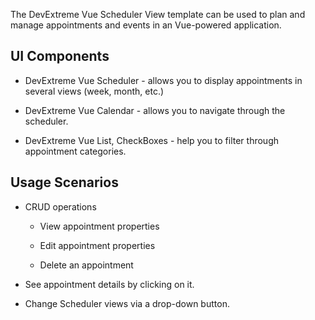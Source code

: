 The DevExtreme Vue Scheduler View template can be used to plan and manage appointments and events in an Vue-powered application.
<!--split-->

## UI Components  

- DevExtreme Vue Scheduler - allows you to display appointments in several views (week, month, etc.)

- DevExtreme Vue Calendar - allows you to navigate through the scheduler.

- DevExtreme Vue List, CheckBoxes - help you to filter through appointment categories.

## Usage Scenarios 

- CRUD operations 

    - View appointment properties 

    - Edit appointment properties 

    - Delete an appointment 

- See appointment details by clicking on it.

- Change Scheduler views via a drop-down button.